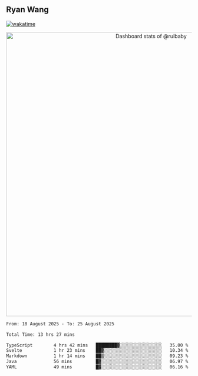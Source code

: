 ## Ryan Wang

[![wakatime](https://wakatime.com/badge/user/6f4ce45f-b03c-4eb3-b701-4b95e0885d94.svg)](https://wakatime.com/@6f4ce45f-b03c-4eb3-b701-4b95e0885d94)

<!-- Copy-paste in your Readme.md file -->

<a href="https://next.ossinsight.io/widgets/official/compose-user-dashboard-stats?user_id=21301288" target="_blank" style="display: block" align="center">
  <picture>
    <source media="(prefers-color-scheme: dark)" srcset="https://next.ossinsight.io/widgets/official/compose-user-dashboard-stats/thumbnail.png?user_id=21301288&image_size=auto&color_scheme=dark" width="771" height="auto">
    <img alt="Dashboard stats of @ruibaby" src="https://next.ossinsight.io/widgets/official/compose-user-dashboard-stats/thumbnail.png?user_id=21301288&image_size=auto&color_scheme=light" width="771" height="auto">
  </picture>
</a>

<!-- Made with [OSS Insight](https://ossinsight.io/) -->


<!--START_SECTION:waka-->

```txt
From: 18 August 2025 - To: 25 August 2025

Total Time: 13 hrs 27 mins

TypeScript        4 hrs 42 mins   ████████▓░░░░░░░░░░░░░░░░   35.00 %
Svelte            1 hr 23 mins    ██▓░░░░░░░░░░░░░░░░░░░░░░   10.34 %
Markdown          1 hr 14 mins    ██▒░░░░░░░░░░░░░░░░░░░░░░   09.23 %
Java              56 mins         █▓░░░░░░░░░░░░░░░░░░░░░░░   06.97 %
YAML              49 mins         █▓░░░░░░░░░░░░░░░░░░░░░░░   06.16 %
```

<!--END_SECTION:waka-->
